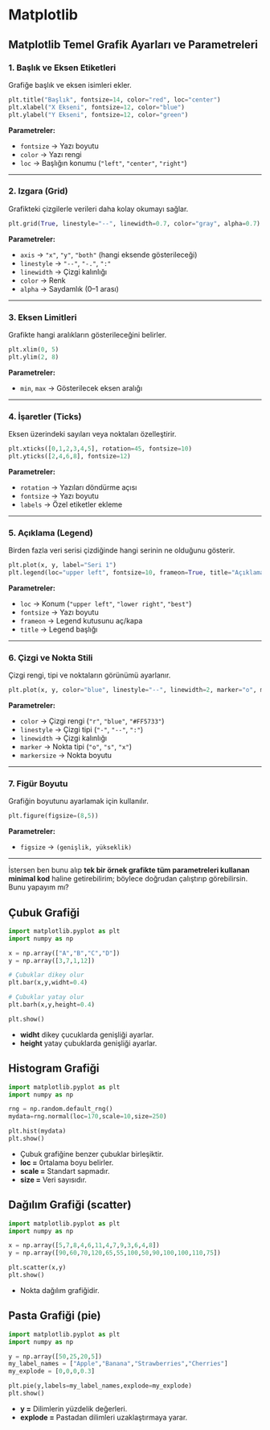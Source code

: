 # Matplotlib
## Matplotlib Temel Grafik Ayarları ve Parametreleri

### 1. Başlık ve Eksen Etiketleri

Grafiğe başlık ve eksen isimleri ekler.

```python
plt.title("Başlık", fontsize=14, color="red", loc="center")
plt.xlabel("X Ekseni", fontsize=12, color="blue")
plt.ylabel("Y Ekseni", fontsize=12, color="green")
```

**Parametreler:**

* `fontsize` → Yazı boyutu
* `color` → Yazı rengi
* `loc` → Başlığın konumu (`"left"`, `"center"`, `"right"`)

---

### 2. Izgara (Grid)

Grafikteki çizgilerle verileri daha kolay okumayı sağlar.

```python
plt.grid(True, linestyle="--", linewidth=0.7, color="gray", alpha=0.7)
```

**Parametreler:**

* `axis` → `"x"`, `"y"`, `"both"` (hangi eksende gösterileceği)
* `linestyle` → `"--"`, `"-."`, `":"`
* `linewidth` → Çizgi kalınlığı
* `color` → Renk
* `alpha` → Saydamlık (0–1 arası)

---

### 3. Eksen Limitleri

Grafikte hangi aralıkların gösterileceğini belirler.

```python
plt.xlim(0, 5)
plt.ylim(2, 8)
```

**Parametreler:**

* `min`, `max` → Gösterilecek eksen aralığı

---

### 4. İşaretler (Ticks)

Eksen üzerindeki sayıları veya noktaları özelleştirir.

```python
plt.xticks([0,1,2,3,4,5], rotation=45, fontsize=10)
plt.yticks([2,4,6,8], fontsize=12)
```

**Parametreler:**

* `rotation` → Yazıları döndürme açısı
* `fontsize` → Yazı boyutu
* `labels` → Özel etiketler ekleme

---

### 5. Açıklama (Legend)

Birden fazla veri serisi çizdiğinde hangi serinin ne olduğunu gösterir.

```python
plt.plot(x, y, label="Seri 1")
plt.legend(loc="upper left", fontsize=10, frameon=True, title="Açıklamalar")
```

**Parametreler:**

* `loc` → Konum (`"upper left"`, `"lower right"`, `"best"`)
* `fontsize` → Yazı boyutu
* `frameon` → Legend kutusunu aç/kapa
* `title` → Legend başlığı

---

### 6. Çizgi ve Nokta Stili

Çizgi rengi, tipi ve noktaların görünümü ayarlanır.

```python
plt.plot(x, y, color="blue", linestyle="--", linewidth=2, marker="o", markersize=6)
```

**Parametreler:**

* `color` → Çizgi rengi (`"r"`, `"blue"`, `"#FF5733"`)
* `linestyle` → Çizgi tipi (`"-"`, `"--"`, `":"`)
* `linewidth` → Çizgi kalınlığı
* `marker` → Nokta tipi (`"o"`, `"s"`, `"x"`)
* `markersize` → Nokta boyutu

---

### 7. Figür Boyutu

Grafiğin boyutunu ayarlamak için kullanılır.

```python
plt.figure(figsize=(8,5))
```

**Parametreler:**

* `figsize` → `(genişlik, yükseklik)`

---

İstersen ben bunu alıp **tek bir örnek grafikte tüm parametreleri kullanan minimal kod** haline getirebilirim; böylece doğrudan çalıştırıp görebilirsin. Bunu yapayım mı?

## Çubuk Grafiği
```python
import matplotlib.pyplot as plt
import numpy as np

x = np.array(["A","B","C","D"])
y = np.array([3,7,1,12])

# Çubuklar dikey olur
plt.bar(x,y,widht=0.4)

# Çubuklar yatay olur
plt.barh(x,y,height=0.4)

plt.show()
```
- **widht** dikey çucuklarda genişliği ayarlar.
- **height** yatay çubuklarda genişliği ayarlar.

## Histogram Grafiği
```python
import matplotlib.pyplot as plt
import numpy as np

rng = np.random.default_rng()
mydata=rng.normal(loc=170,scale=10,size=250)

plt.hist(mydata)
plt.show()
```
- Çubuk grafiğine benzer çubuklar birleşiktir.
- **loc =** 0rtalama boyu belirler.
- **scale =** Standart sapmadır.
- **size =** Veri sayısıdır.

## Dağılım Grafiği (scatter)
```python
import matplotlib.pyplot as plt
import numpy as np

x = np.array([5,7,8,4,6,11,4,7,9,3,6,4,8])
y = np.array([90,60,70,120,65,55,100,50,90,100,100,110,75])

plt.scatter(x,y)
plt.show()
```
- Nokta dağılım grafiğidir.

## Pasta Grafiği (pie)
```python
import matplotlib.pyplot as plt
import numpy as np

y = np.array([50,25,20,5])
my_label_names = ["Apple","Banana","Strawberries","Cherries"]
my_explode = [0,0,0,0.3]

plt.pie(y,labels=my_label_names,explode=my_explode)
plt.show()
```
- **y =** Dilimlerin yüzdelik değerleri.
- **explode =** Pastadan dilimleri uzaklaştırmaya yarar.